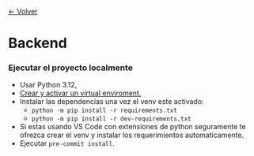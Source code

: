 [← Volver](/README.md)

# Backend

### Ejecutar el proyecto localmente

- Usar Python 3.12,
- [Crear y activar un virtual enviroment.](https://docs.python.org/3/library/venv.html#creating-virtual-environments)
- Instalar las dependencias una vez el venv este activado:
  - `python -m pip install -r requirements.txt`
  - `python -m pip install -r dev-requirements.txt`
- Si estas usando VS Code con extensiones de python seguramente te ofrezca crear el venv y instalar los requerimientos automaticamente.
- Ejecutar `pre-commit install`.

